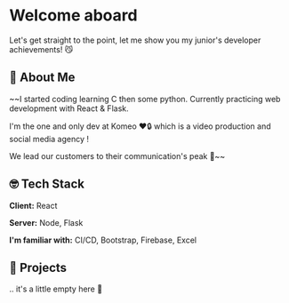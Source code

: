 # Welcome aboard

Let's get straight to the point, let me show you my junior's developer achievements! 😼


## 🚀 About Me
~~I started coding learning C then some python. Currently practicing web development with React & Flask. 

I'm the one and only dev at Komeo ❤️🔒 which is a video production and social media agency ! 

We lead our customers to their communication's peak 💫~~

## 🤓 Tech Stack

**Client:** React

**Server:** Node, Flask

**I'm familiar with:** CI/CD, Bootstrap, Firebase, Excel


## 🧪 Projects

.. it's a little empty here 🧐

